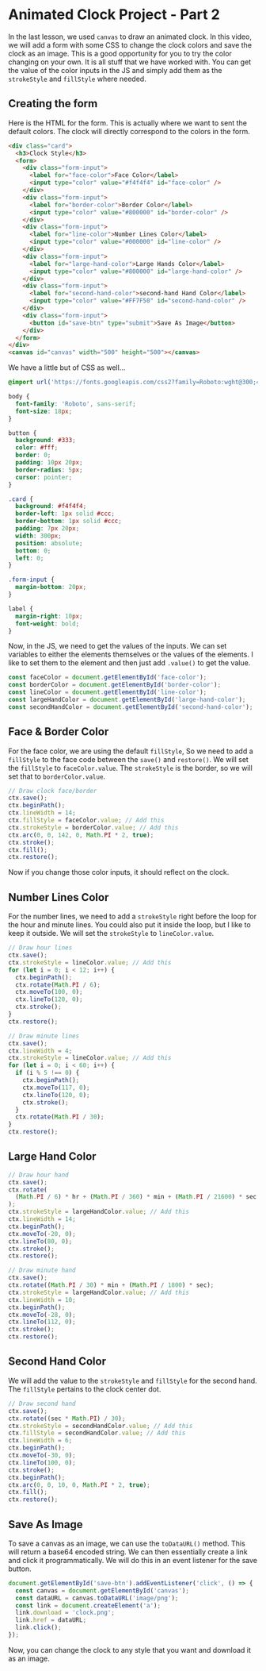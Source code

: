 # Animated Clock Project - Part 2

In the last lesson, we used `canvas` to draw an animated clock. In this video, we will add a form with some CSS to change the clock colors and save the clock as an image. This is a good opportunity for you to try the color changing on your own. It is all stuff that we have worked with. You can get the value of the color inputs in the JS and simply add them as the `strokeStyle` and `fillStyle` where needed.

## Creating the form

Here is the HTML for the form. This is actually where we want to sent the default colors. The clock will directly correspond to the colors in the form.

```html
<div class="card">
  <h3>Clock Style</h3>
  <form>
    <div class="form-input">
      <label for="face-color">Face Color</label>
      <input type="color" value="#f4f4f4" id="face-color" />
    </div>
    <div class="form-input">
      <label for="border-color">Border Color</label>
      <input type="color" value="#800000" id="border-color" />
    </div>
    <div class="form-input">
      <label for="line-color">Number Lines Color</label>
      <input type="color" value="#000000" id="line-color" />
    </div>
    <div class="form-input">
      <label for="large-hand-color">Large Hands Color</label>
      <input type="color" value="#800000" id="large-hand-color" />
    </div>
    <div class="form-input">
      <label for="second-hand-color">second-hand Hand Color</label>
      <input type="color" value="#FF7F50" id="second-hand-color" />
    </div>
    <div class="form-input">
      <button id="save-btn" type="submit">Save As Image</button>
    </div>
  </form>
</div>
<canvas id="canvas" width="500" height="500"></canvas>
```

We have a little but of CSS as well...

```css
@import url('https://fonts.googleapis.com/css2?family=Roboto:wght@300;400;700&display=swap');

body {
  font-family: 'Roboto', sans-serif;
  font-size: 18px;
}

button {
  background: #333;
  color: #fff;
  border: 0;
  padding: 10px 20px;
  border-radius: 5px;
  cursor: pointer;
}

.card {
  background: #f4f4f4;
  border-left: 1px solid #ccc;
  border-bottom: 1px solid #ccc;
  padding: 7px 20px;
  width: 300px;
  position: absolute;
  bottom: 0;
  left: 0;
}

.form-input {
  margin-bottom: 20px;
}

label {
  margin-right: 10px;
  font-weight: bold;
}
```

Now, in the JS, we need to get the values of the inputs. We can set variables to either the elements themselves or the values of the elements. I like to set them to the element and then just add `.value()` to get the value.

```js
const faceColor = document.getElementById('face-color');
const borderColor = document.getElementById('border-color');
const lineColor = document.getElementById('line-color');
const largeHandColor = document.getElementById('large-hand-color');
const secondHandColor = document.getElementById('second-hand-color');
```

## Face & Border Color

For the face color, we are using the default `fillStyle`, So we need to add a `fillStyle` to the face code between the `save()` and `restore()`. We will set the `fillStyle` to `faceColor.value`. The `strokeStyle` is the border, so we will set that to `borderColor.value`.

```js
// Draw clock face/border
ctx.save();
ctx.beginPath();
ctx.lineWidth = 14;
ctx.fillStyle = faceColor.value; // Add this
ctx.strokeStyle = borderColor.value; // Add this
ctx.arc(0, 0, 142, 0, Math.PI * 2, true);
ctx.stroke();
ctx.fill();
ctx.restore();
```

Now if you change those color inputs, it should reflect on the clock.

## Number Lines Color

For the number lines, we need to add a `strokeStyle` right before the loop for the hour and minute lines. You could also put it inside the loop, but I like to keep it outside. We will set the `strokeStyle` to `lineColor.value`.

```js
// Draw hour lines
ctx.save();
ctx.strokeStyle = lineColor.value; // Add this
for (let i = 0; i < 12; i++) {
  ctx.beginPath();
  ctx.rotate(Math.PI / 6);
  ctx.moveTo(100, 0);
  ctx.lineTo(120, 0);
  ctx.stroke();
}
ctx.restore();

// Draw minute lines
ctx.save();
ctx.lineWidth = 4;
ctx.strokeStyle = lineColor.value; // Add this
for (let i = 0; i < 60; i++) {
  if (i % 5 !== 0) {
    ctx.beginPath();
    ctx.moveTo(117, 0);
    ctx.lineTo(120, 0);
    ctx.stroke();
  }
  ctx.rotate(Math.PI / 30);
}
ctx.restore();
```

## Large Hand Color

```js
// Draw hour hand
ctx.save();
ctx.rotate(
  (Math.PI / 6) * hr + (Math.PI / 360) * min + (Math.PI / 21600) * sec
);
ctx.strokeStyle = largeHandColor.value; // Add this
ctx.lineWidth = 14;
ctx.beginPath();
ctx.moveTo(-20, 0);
ctx.lineTo(80, 0);
ctx.stroke();
ctx.restore();

// Draw minute hand
ctx.save();
ctx.rotate((Math.PI / 30) * min + (Math.PI / 1800) * sec);
ctx.strokeStyle = largeHandColor.value; // Add this
ctx.lineWidth = 10;
ctx.beginPath();
ctx.moveTo(-28, 0);
ctx.lineTo(112, 0);
ctx.stroke();
ctx.restore();
```

## Second Hand Color

We will add the value to the `strokeStyle` and `fillStyle` for the second hand. The `fillStyle` pertains to the clock center dot.

```js
// Draw second hand
ctx.save();
ctx.rotate((sec * Math.PI) / 30);
ctx.strokeStyle = secondHandColor.value; // Add this
ctx.fillStyle = secondHandColor.value; // Add this
ctx.lineWidth = 6;
ctx.beginPath();
ctx.moveTo(-30, 0);
ctx.lineTo(100, 0);
ctx.stroke();
ctx.beginPath();
ctx.arc(0, 0, 10, 0, Math.PI * 2, true);
ctx.fill();
ctx.restore();
```

## Save As Image

To save a canvas as an image, we can use the `toDataURL()` method. This will return a base64 encoded string. We can then essentially create a link and click it programmatically. We will do this in an event listener for the save button.

```js
document.getElementById('save-btn').addEventListener('click', () => {
  const canvas = document.getElementById('canvas');
  const dataURL = canvas.toDataURL('image/png');
  const link = document.createElement('a');
  link.download = 'clock.png';
  link.href = dataURL;
  link.click();
});
```

Now, you can change the clock to any style that you want and download it as an image.
